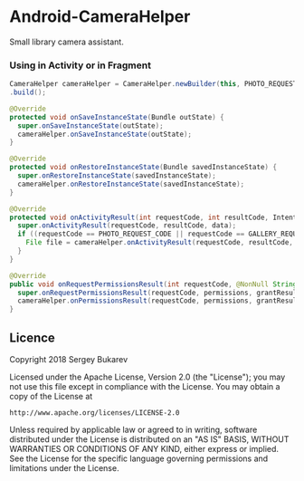 # Android-CameraHelper
Small library camera assistant.

### Using in Activity or in Fragment

```java
CameraHelper cameraHelper = CameraHelper.newBuilder(this, PHOTO_REQUEST_CODE, GALLERY_REQUEST_CODE, CAMERA_PERMISSION_CODE, STORAGE_PERMISSION_CODE)
.build();

@Override
protected void onSaveInstanceState(Bundle outState) {
  super.onSaveInstanceState(outState);
  cameraHelper.onSaveInstanceState(outState);
}

@Override
protected void onRestoreInstanceState(Bundle savedInstanceState) {
  super.onRestoreInstanceState(savedInstanceState);
  cameraHelper.onRestoreInstanceState(savedInstanceState);
}

@Override
protected void onActivityResult(int requestCode, int resultCode, Intent data) {
  super.onActivityResult(requestCode, resultCode, data);
  if ((requestCode == PHOTO_REQUEST_CODE || requestCode == GALLERY_REQUEST_CODE) && resultCode == RESULT_OK) {
    File file = cameraHelper.onActivityResult(requestCode, resultCode, data);
  }
}

@Override
public void onRequestPermissionsResult(int requestCode, @NonNull String[] permissions, @NonNull int[] grantResults) {
  super.onRequestPermissionsResult(requestCode, permissions, grantResults);
  cameraHelper.onPermissionsResult(requestCode, permissions, grantResults);
}

```

Licence
-----------

Copyright 2018 Sergey Bukarev

Licensed under the Apache License, Version 2.0 (the "License");
you may not use this file except in compliance with the License.
You may obtain a copy of the License at

    http://www.apache.org/licenses/LICENSE-2.0

Unless required by applicable law or agreed to in writing, software
distributed under the License is distributed on an "AS IS" BASIS,
WITHOUT WARRANTIES OR CONDITIONS OF ANY KIND, either express or implied.
See the License for the specific language governing permissions and
limitations under the License.

